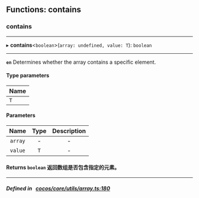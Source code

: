 ## Functions: contains

### contains


___
▸ **contains**<`boolean`\>(`array: undefined, value: T`): `boolean`
___


**`en`** 
Determines whether the array contains a specific element.


#### Type parameters

| Name |
| :------ |
| `T` |

#### Parameters

| Name | Type | Description |
| :------: | :------: | :------: |
| `array` | - | - |
| `value` | `T` | - |

#### Returns `boolean` 返回数组是否包含指定的元素。

___


##### Defined in &nbsp;   [cocos/core/utils/array.ts:180](https://github.com/cocos-creator/engine/blob/c7bf6b8a9/cocos/core/utils/array.ts#L180)&nbsp;
